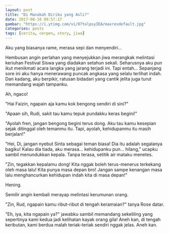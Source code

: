 ```yaml
---
layout: post
title: "Di Manakah Diriku yang Asli?"
date: 2017-08-10 09:57:17
gambar: "https://i.ytimg.com/vi/O7tolpsyIEA/maxresdefault.jpg"
categories: posts
tags: [cerita, cerpen, story, jiwa]
---
```


Aku yang biasanya rame, merasa sepi dan menyendiri...

Hembusan angin perlahan yang menyejukkan jiwa merangkak melintasi keriuhan Festival Siswa yang diadakan setahun sekali. Seharusnya aku pun ikut menikmati acara langka yang jarang terjadi ini. Tapi entah... Sepanjang sore ini aku hanya menerawang puncak angkasa yang selalu terlihat indah. Dan kadang, aku berpikir, ratusan bidadari yang cantik jelita juga turut memandang wajah tampanku.

Ah, ngaco!

"Hai Faizin, ngapain aja kamu kok bengong sendiri di sini?"

"Apaan sih, Rudi, sakit tau kamu tepuk pundakku keras begini!"

"Ayolah fren, jangan bengong begini terus dong. Aku tau kamu kesepian sejak ditinggal oleh temanmu itu. Tapi, ayolah, kehidupanmu itu masih berjalan!"

"Hei, Di, jangan nyebut Sinta sebagai teman biasa! Dia itu adalah segalanya bagiku! Kalau dia tiada, aku merasa... kehidupanku pun... hilang," ucapku sambil menundukkan kepala. Tanpa terasa, setitik air mataku menetes.

"Zin, tegakkan kepalamu dong! Kita nggak boleh terus-menerus terkekang oleh masa lalu! Kita punya masa depan bro! Jangan sampe kenangan masa lalu menghancurkan kehidupan indah kita di masa depan!"

Hening.

Semilir angin kembali merayap melintasi kerumunan orang.

"Zin, Rud, ngapain kamu ribut-ribut di tengah keramaian?" tanya Rose datar.

"Eh, iya, kita ngapain ya?" jawabku sambil memandang sekeliling yang sepertinya kami kedua jadi kelihatan kayak orang gila! Aneh kan, di tengah keributan, kami berdua malah teriak-teriak sendiri nggak jelas. Aneh kan.